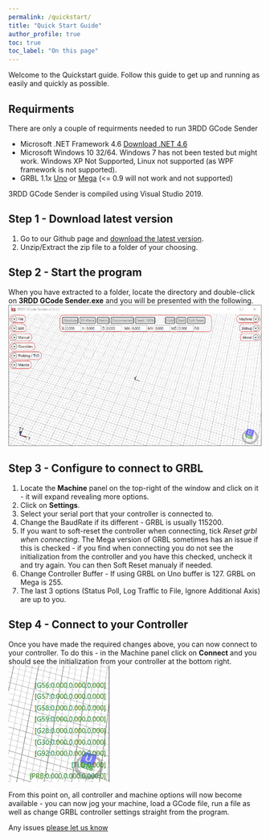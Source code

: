 ```yaml
---
permalink: /quickstart/
title: "Quick Start Guide"
author_profile: true
toc: true
toc_label: "On this page"
---
```


Welcome to the Quickstart guide.  Follow this guide to get up and running as easily and quickly as possible.

## Requirments
There are only a couple of requirments needed to run 3RDD GCode Sender
* Microsoft .NET Framework 4.6 [Download .NET 4.6](https://dotnet.microsoft.com/download/dotnet-framework/net462)
* Microsoft Windows 10 32/64.  Windows 7 has not been tested but might work.  Windows XP Not Supported, Linux not supported (as WPF framework is not supported).
* GRBL 1.1x [Uno](https://github.com/gnea/grbl) or [Mega](https://github.com/gnea/grbl-Mega/) (<= 0.9 will not work and not supported)

3RDD GCode Sender is compiled using Visual Studio 2019.

## Step 1 - Download latest version
1. Go to our Github page and [download the latest version](https://github.com/3RD-Dimension/3RDD-GCode-Sender-Issues/releases).
1. Unzip/Extract the zip file to a folder of your choosing.

## Step 2 - Start the program
When you have extracted to a folder, locate the directory and double-click on **3RDD GCode Sender.exe** and you will be presented with the following.
![Step 2](/images/quickstart/Step2.png)

## Step 3 - Configure to connect to GRBL
1. Locate the **Machine** panel on the top-right of the window and click on it - it will expand revealing more options.
1. Click on **Settings**.
1. Select your serial port that your controller is connected to.
1. Change the BaudRate if its different - GRBL is usually 115200.
1. If you want to soft-reset the controller when connecting, tick _Reset grbl when connecting_.  The Mega version of GRBL sometimes has an issue if this is checked - if you find when connecting you do not see the initialization from the controller and you have this checked, uncheck it and try again.  You can then Soft Reset manualy if needed.
1. Change Controller Buffer - If using GRBL on Uno buffer is 127.  GRBL on Mega is 255.
1. The last 3 options (Status Poll, Log Traffic to File, Ignore Additional Axis) are up to you.

## Step 4 - Connect to your Controller
Once you have made the required changes above, you can now connect to your controller.  To do this - in the Machine panel click on **Connect** and you should see the initialization from your controller at the bottom right.
![Step 2](/images/quickstart/Step4.png)

From this point on, all controller and machine options will now become available - you can now jog your machine, load a GCode file, run a file as well as change GRBL controller settings straight from the program.

Any issues [please let us know](https://github.com/3RD-Dimension/3RDD-GCode-Sender-Issues/issues)